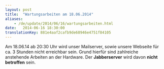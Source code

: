 ```yaml
---
layout: post
title:  "Wartungsarbeiten am 18.06.2014"
aliases:
    - /de/update/2014/06/16/wartungsarbeiten.html
date:   2014-06-16 18:30:00
translationKey: 881e4aaf2cafb9de68946e4751f84105
---
```

Am 18.06.14 ab 20:30 Uhr wird unser Mailserver, sowie unsere Webseite für ca. 3 Stunden nicht erreichbar sein. Grund hierfür sind zahlreiche anstehende Arbeiten an der Hardware. Der **Jabberserver** wird davon **nicht betroffen** sein.

